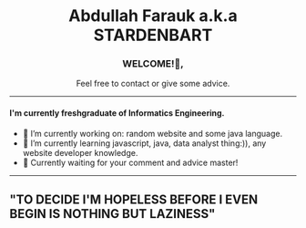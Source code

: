 <div align="center">
<h1>Abdullah Farauk a.k.a STARDENBART</h1>
<h3>WELCOME!👋,</h3>
<p>Feel free to contact or give some advice.</p>
</div>
<hr>

  #### I'm currently freshgraduate of Informatics Engineering.
- 🔭 I’m currently working on: random website and some java language.
- 🌱 I’m currently learning javascript, java, data analyst thing:)), any website developer knowledge.
- 👯 Currently waiting for your comment and advice master!
<hr>
  
  <h2>"TO DECIDE I'M HOPELESS BEFORE I EVEN BEGIN IS NOTHING BUT LAZINESS"</h2>
  
</div>


